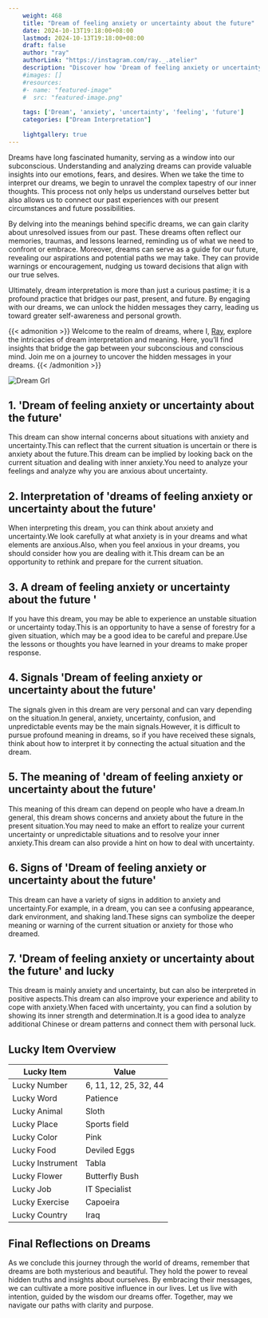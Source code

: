 ```yaml
---
    weight: 468
    title: "Dream of feeling anxiety or uncertainty about the future"  # Assuming 'title' column exists
    date: 2024-10-13T19:18:00+08:00
    lastmod: 2024-10-13T19:18:00+08:00
    draft: false
    author: "ray"
    authorLink: "https://instagram.com/ray._.atelier"
    description: "Discover how 'Dream of feeling anxiety or uncertainty about the future' can interpret your future and uncover its significant meanings in your life."
    #images: []
    #resources:
    #- name: "featured-image"
    #  src: "featured-image.png"
    
    tags: ['Dream', 'anxiety', 'uncertainty', 'feeling', 'future']
    categories: ["Dream Interpretation"]
    
    lightgallery: true
---
```

    
Dreams have long fascinated humanity, serving as a window into our subconscious. Understanding and analyzing dreams can provide valuable insights into our emotions, fears, and desires. When we take the time to interpret our dreams, we begin to unravel the complex tapestry of our inner thoughts. This process not only helps us understand ourselves better but also allows us to connect our past experiences with our present circumstances and future possibilities.

By delving into the meanings behind specific dreams, we can gain clarity about unresolved issues from our past. These dreams often reflect our memories, traumas, and lessons learned, reminding us of what we need to confront or embrace. Moreover, dreams can serve as a guide for our future, revealing our aspirations and potential paths we may take. They can provide warnings or encouragement, nudging us toward decisions that align with our true selves.

Ultimately, dream interpretation is more than just a curious pastime; it is a profound practice that bridges our past, present, and future. By engaging with our dreams, we can unlock the hidden messages they carry, leading us toward greater self-awareness and personal growth.

{{< admonition >}}
Welcome to the realm of dreams, where I, [Ray](https://instagram.com/ray._.atelier), explore the intricacies of dream interpretation and meaning. Here, you’ll find insights that bridge the gap between your subconscious and conscious mind. Join me on a journey to uncover the hidden messages in your dreams.
{{< /admonition >}}

![Dream Grl](https://cdn.pixabay.com/photo/2017/11/02/03/35/gothic-2910057_1280.jpg "Dream Grl")

## 1. 'Dream of feeling anxiety or uncertainty about the future'
This dream can show internal concerns about situations with anxiety and uncertainty.This can reflect that the current situation is uncertain or there is anxiety about the future.This dream can be implied by looking back on the current situation and dealing with inner anxiety.You need to analyze your feelings and analyze why you are anxious about uncertainty.

## 2. Interpretation of 'dreams of feeling anxiety or uncertainty about the future'
When interpreting this dream, you can think about anxiety and uncertainty.We look carefully at what anxiety is in your dreams and what elements are anxious.Also, when you feel anxious in your dreams, you should consider how you are dealing with it.This dream can be an opportunity to rethink and prepare for the current situation.

## 3. A dream of feeling anxiety or uncertainty about the future '
If you have this dream, you may be able to experience an unstable situation or uncertainty today.This is an opportunity to have a sense of forestry for a given situation, which may be a good idea to be careful and prepare.Use the lessons or thoughts you have learned in your dreams to make proper response.

## 4. Signals 'Dream of feeling anxiety or uncertainty about the future'
The signals given in this dream are very personal and can vary depending on the situation.In general, anxiety, uncertainty, confusion, and unpredictable events may be the main signals.However, it is difficult to pursue profound meaning in dreams, so if you have received these signals, think about how to interpret it by connecting the actual situation and the dream.

## 5. The meaning of 'dream of feeling anxiety or uncertainty about the future'
This meaning of this dream can depend on people who have a dream.In general, this dream shows concerns and anxiety about the future in the present situation.You may need to make an effort to realize your current uncertainty or unpredictable situations and to resolve your inner anxiety.This dream can also provide a hint on how to deal with uncertainty.

## 6. Signs of 'Dream of feeling anxiety or uncertainty about the future'
This dream can have a variety of signs in addition to anxiety and uncertainty.For example, in a dream, you can see a confusing appearance, dark environment, and shaking land.These signs can symbolize the deeper meaning or warning of the current situation or anxiety for those who dreamed.

## 7. 'Dream of feeling anxiety or uncertainty about the future' and lucky
This dream is mainly anxiety and uncertainty, but can also be interpreted in positive aspects.This dream can also improve your experience and ability to cope with anxiety.When faced with uncertainty, you can find a solution by showing its inner strength and determination.It is a good idea to analyze additional Chinese or dream patterns and connect them with personal luck.

## Lucky Item Overview
| Lucky Item          | Value              |
|---------------|--------------------|
| Lucky Number        | 6, 11, 12, 25, 32, 44  |
| Lucky Word          | Patience |
| Lucky Animal        | Sloth |
| Lucky Place         | Sports field     |
| Lucky Color         | Pink     |
| Lucky Food          | Deviled Eggs      |
| Lucky Instrument    | Tabla |
| Lucky Flower        | Butterfly Bush    |
| Lucky Job           | IT Specialist       |
| Lucky Exercise      | Capoeira  |
| Lucky Country       | Iraq    |


##  Final Reflections on Dreams

As we conclude this journey through the world of dreams, remember that dreams are both mysterious and beautiful. They hold the power to reveal hidden truths and insights about ourselves. By embracing their messages, we can cultivate a more positive influence in our lives. Let us live with intention, guided by the wisdom our dreams offer. Together, may we navigate our paths with clarity and purpose.

